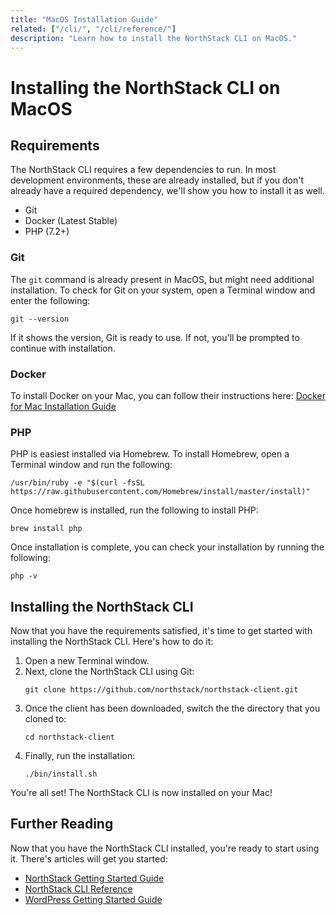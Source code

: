 ```yaml
---
title: "MacOS Installation Guide"
related: ["/cli/", "/cli/reference/"]
description: "Learn how to install the NorthStack CLI on MacOS."
---
```


# Installing the NorthStack CLI on MacOS

## Requirements

The NorthStack CLI requires a few dependencies to run. In most development environments, these are already installed, but if you don't already have a required dependency, we'll show you how to install it as well.

* Git
* Docker (Latest Stable)
* PHP (7.2+)

### Git

The `git` command is already present in MacOS, but might need additional installation. To check for Git on your system, open a Terminal window and enter the following:

```shell
git --version
```

If it shows the version, Git is ready to use. If not, you'll be prompted to continue with installation.

### Docker

To install Docker on your Mac, you can follow their instructions here:
[Docker for Mac Installation Guide](https://docs.docker.com/docker-for-mac/install/)

### PHP

PHP is easiest installed via Homebrew. To install Homebrew, open a Terminal window and run the following:
```shell
/usr/bin/ruby -e "$(curl -fsSL https://raw.githubusercontent.com/Homebrew/install/master/install)"
```

Once homebrew is installed, run the following to install PHP:
```shell
brew install php
```

Once installation is complete, you can check your installation by running the following:
```shell
php -v
```

## Installing the NorthStack CLI

Now that you have the requirements satisfied, it's time to get started with installing the NorthStack CLI. Here's how to do it:

1. Open a new Terminal window.
2. Next, clone the NorthStack CLI using Git:
   ```shell
   git clone https://github.com/northstack/northstack-client.git
   ```
3. Once the client has been downloaded, switch the the directory that you cloned to:
   ```shell
   cd northstack-client
   ```
4. Finally, run the installation:
   ```shell
   ./bin/install.sh
   ```

You're all set! The NorthStack CLI is now installed on your Mac!

## Further Reading

Now that you have the NorthStack CLI installed, you're ready to start using it. There's articles will get you started:

* [NorthStack Getting Started Guide](/getting-started/)
* [NorthStack CLI Reference](/cli/reference/)
* [WordPress Getting Started Guide](/wordpress/getting-started/)